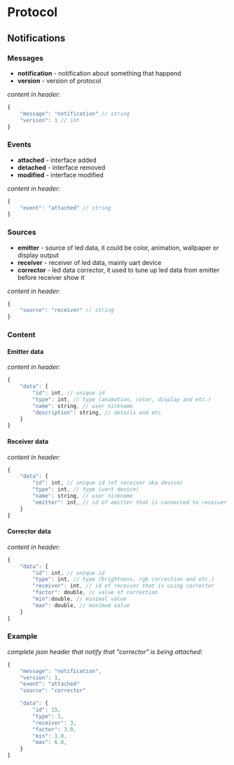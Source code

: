 # Protocol
## Notifications

### Messages
* **notification** - notification about something that happend
* **version** - version of protocol

*content in header:*
```javascript
{
	"message": "notification" // string
	"version": 1 // int
}
```

### Events
* **attached** - interface added
* **detached** - interface removed 
* **modified** - interface modified

*content in header:*
```javascript
{
	"event": "attached" // string
}
```

### Sources
* **emitter** - source of led data, it could be color, animation, wallpaper or display output
* **receiver** - receiver of led data, mainly uart device
* **corrector** - led data corrector, it used to tune up led data from emitter before receiver show it

*content in header:*
```javascript
{
	"source": "receiver" // string
}
```

### Content
#### Emitter data
*content in header:*
```javascript
{
	"data": {
		"id": int, // unique id
		"type": int, // type (animation, color, display and etc.)
		"name": string, // user nickname
		"description": string, // details and etc.
	}
}
```

#### Receiver data
*content in header:*
```javascript
{
	"data": {
		"id": int, // unique id (of receiver aka device)
		"type": int, // type (uart device)
		"name": string, // user nickname
		"emitter": int, // id of emitter that is connected to receiver
	}
}
```

#### Corrector data
*content in header:*
```javascript
{
	"data": {
		"id": int, // unique id
		"type": int, // type (brightness, rgb correction and etc.)
		"receiver": int, // id of receiver that is using corrector
		"factor": double, // value of correction
		"min":double, // minimal value
		"max": double, // maximum value
	}
}
```

### Example
*complete json header that notify that "corrector" is being attached:*
```javascript
{
	"message": "notification",
	"version": 1,
	"event": "attached"
	"source": "corrector"

	"data": {
		"id": 15,
		"type": 1,
		"receiver": 3,
		"factor": 3.0,
		"min": 1.0,
		"max": 6.0,
	}
}
```
